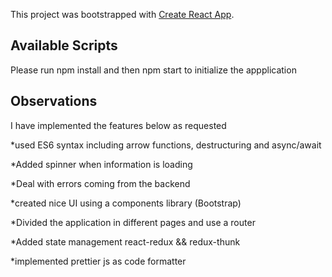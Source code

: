 This project was bootstrapped with [Create React App](https://github.com/facebook/create-react-app).

## Available Scripts

Please run npm install and then npm start to initialize the appplication  

## Observations
I have implemented the features below as requested 

*used ES6 syntax including arrow functions, destructuring and async/await

*Added spinner when information is loading

*Deal with errors coming from the backend

*created nice UI using a components library (Bootstrap)

*Divided the application in different pages and use a router

*Added state management react-redux && redux-thunk

*implemented prettier js as code formatter
